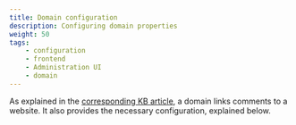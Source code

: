 ```yaml
---
title: Domain configuration
description: Configuring domain properties
weight: 50
tags:
    - configuration
    - frontend
    - Administration UI
    - domain
---
```


As explained in the [corresponding KB article](/kb/domain), a domain links comments to a website. It also provides the necessary configuration, explained below.

<!--more-->
